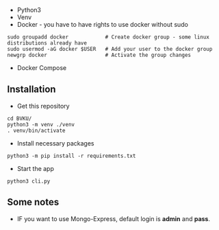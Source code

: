 - Python3 
- Venv
- Docker - you have to have rights to use docker without sudo <!--  https://docs.docker.com/engine/install/linux-postinstall -->
```
sudo groupadd docker            # Create docker group - some linux distributions already have
sudo usermod -aG docker $USER   # Add your user to the docker group 
newgrp docker                   # Activate the group changes
```
- Docker Compose


## Installation
- Get this repository
```
cd BVKU/
python3 -m venv ./venv
. venv/bin/activate
```
- Install necessary packages
```
python3 -m pip install -r requirements.txt
```
- Start the app
```
python3 cli.py
```
## Some notes

- IF you want to use Mongo-Express, default login is **admin** and **pass**.

